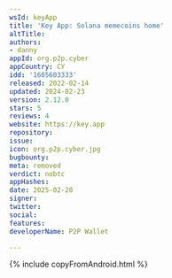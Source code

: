 ```yaml
---
wsId: keyApp
title: 'Key App: Solana memecoins home'
altTitle: 
authors:
- danny
appId: org.p2p.cyber
appCountry: CY
idd: '1605603333'
released: 2022-02-14
updated: 2024-02-23
version: 2.12.0
stars: 5
reviews: 4
website: https://key.app
repository: 
issue: 
icon: org.p2p.cyber.jpg
bugbounty: 
meta: removed
verdict: nobtc
appHashes: 
date: 2025-02-28
signer: 
twitter: 
social: 
features: 
developerName: P2P Wallet

---
```


{% include copyFromAndroid.html %}

